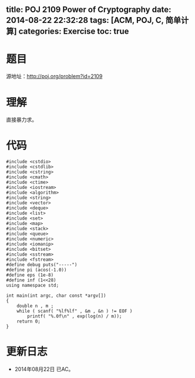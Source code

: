 title: POJ 2109 Power of Cryptography
date: 2014-08-22 22:32:28
tags: [ACM, POJ, C, 简单计算]
categories: Exercise
toc: true
---
# 题目
源地址：http://poj.org/problem?id=2109

# 理解
直接暴力求。

<!-- more -->

# 代码
```
#include <cstdio>
#include <cstdlib>
#include <cstring>
#include <cmath>
#include <ctime>
#include <iostream>
#include <algorithm>
#include <string>
#include <vector>
#include <deque>
#include <list>
#include <set>
#include <map>
#include <stack>
#include <queue>
#include <numeric>
#include <iomanip>
#include <bitset>
#include <sstream>
#include <fstream>
#define debug puts("-----")
#define pi (acos(-1.0))
#define eps (1e-8)
#define inf (1<<28)
using namespace std;

int main(int argc, char const *argv[])
{
    double n , m ;
    while ( scanf( "%lf%lf" , &m , &n ) != EOF )
        printf( "%.0f\n" , exp(log(n) / m));
    return 0;
}
```

# 更新日志
- 2014年08月22日 已AC。